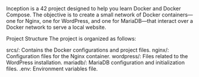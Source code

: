 Inception is a 42 project designed to help you learn Docker and Docker Compose. The objective is to create a small network of Docker containers—one for Nginx, one for WordPress, and one for MariaDB—that interact over a Docker network to serve a local website.

Project Structure
The project is organized as follows:

srcs/: Contains the Docker configurations and project files.
nginx/: Configuration files for the Nginx container.
wordpress/: Files related to the WordPress installation.
mariadb/: MariaDB configuration and initialization files.
.env: Environment variables file.
